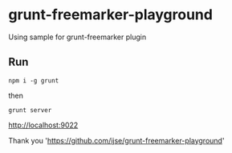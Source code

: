 grunt-freemarker-playground
===========================

Using sample for grunt-freemarker plugin

## Run

```
npm i -g grunt
```

then

```
grunt server
```

[http://localhost:9022](http://localhost:9022)

Thank you 'https://github.com/ijse/grunt-freemarker-playground'
